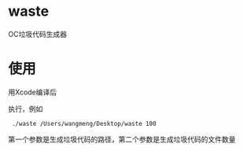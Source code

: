 # waste
OC垃圾代码生成器

# 使用
用Xcode编译后

执行，例如

````
 ./waste /Users/wangmeng/Desktop/waste 100
````

第一个参数是生成垃圾代码的路径，第二个参数是生成垃圾代码的文件数量
